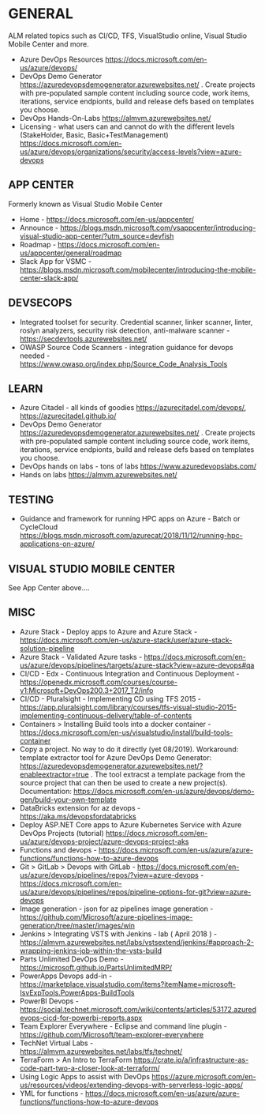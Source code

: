# GENERAL

ALM related topics such as CI/CD, TFS, VisualStudio online, Visual Studio Mobile Center and more.

* Azure DevOps Resources <https://docs.microsoft.com/en-us/azure/devops/>
* DevOps Demo Generator <https://azuredevopsdemogenerator.azurewebsites.net/> .  Create projects with pre-populated sample content including source code, work items, iterations, service endpionts, build and release defs based on templates you choose.
* DevOps Hands-On-Labs <https://almvm.azurewebsites.net/>
* Licensing - what users can and cannot do with the different levels  (StakeHolder, Basic, Basic+TestManagement)
https://docs.microsoft.com/en-us/azure/devops/organizations/security/access-levels?view=azure-devops

## APP CENTER

Formerly known as Visual Studio Mobile Center

* Home - https://docs.microsoft.com/en-us/appcenter/
* Announce - https://blogs.msdn.microsoft.com/vsappcenter/introducing-visual-studio-app-center/?utm_source=devfish
* Roadmap - https://docs.microsoft.com/en-us/appcenter/general/roadmap
* Slack App for VSMC - https://blogs.msdn.microsoft.com/mobilecenter/introducing-the-mobile-center-slack-app/

## DEVSECOPS

* Integrated toolset for security.  Credential scanner, linker scanner, linter, roslyn analyzers, security risk detection, anti-malware scanner -  https://secdevtools.azurewebsites.net/
* OWASP Source Code Scanners - integration guidance for devops needed - https://www.owasp.org/index.php/Source_Code_Analysis_Tools

## LEARN

* Azure Citadel - all kinds of goodies <https://azurecitadel.com/devops/>, <https://azurecitadel.github.io/>
* DevOps Demo Generator <https://azuredevopsdemogenerator.azurewebsites.net/> .  Create projects with pre-populated sample content including source code, work items, iterations, service endpionts, build and release defs based on templates you choose.
* DevOps hands on labs - tons of labs <https://www.azuredevopslabs.com/>
* Hands on labs <https://almvm.azurewebsites.net/>

## TESTING

* Guidance and framework for running HPC apps on Azure - Batch or CycleCloud <https://blogs.msdn.microsoft.com/azurecat/2018/11/12/running-hpc-applications-on-azure/>

## VISUAL STUDIO MOBILE CENTER

See App Center above....

## MISC

* Azure Stack - Deploy apps to Azure and Azure Stack -https://docs.microsoft.com/en-us/azure-stack/user/azure-stack-solution-pipeline 
* Azure Stack - Validated Azure tasks - https://docs.microsoft.com/en-us/azure/devops/pipelines/targets/azure-stack?view=azure-devops#qa 
* CI/CD - Edx - Continuous Integration and Continuous Deployment - https://openedx.microsoft.com/courses/course-v1:Microsoft+DevOps200.3+2017_T2/info
* CI/CD - Pluralsight - Implementing CD using TFS 2015 - https://app.pluralsight.com/library/courses/tfs-visual-studio-2015-implementing-continuous-delivery/table-of-contents
* Containers > Installing Build tools into a docker container - https://docs.microsoft.com/en-us/visualstudio/install/build-tools-container
* Copy a project.  No way to do it directly (yet 08/2019).  Workaround: template extractor tool for Azure DevOps Demo Generator: https://azuredevopsdemogenerator.azurewebsites.net/?enableextractor=true . The tool extracst a template package from the source project that can then be used to create a new project(s).  Documentation: https://docs.microsoft.com/en-us/azure/devops/demo-gen/build-your-own-template
* DataBricks extension for az devops - https://aka.ms/devopsfordatabricks
* Deploy ASP.NET Core apps to Azure Kubernetes Service with Azure DevOps Projects (tutorial) <https://docs.microsoft.com/en-us/azure/devops-project/azure-devops-project-aks>
* Functions and devops - https://docs.microsoft.com/en-us/azure/azure-functions/functions-how-to-azure-devops
* Git > GitLab > Devops with GitLab - https://docs.microsoft.com/en-us/azure/devops/pipelines/repos/?view=azure-devops - 
https://docs.microsoft.com/en-us/azure/devops/pipelines/repos/pipeline-options-for-git?view=azure-devops
* Image generation - json for az pipelines image generation - https://github.com/Microsoft/azure-pipelines-image-generation/tree/master/images/win
* Jenkins > Integrating VSTS with Jenkins - lab ( April 2018 ) - <https://almvm.azurewebsites.net/labs/vstsextend/jenkins/#approach-2-wrapping-jenkins-job-within-the-vsts-build>
* Parts Unlimited DevOps Demo - https://microsoft.github.io/PartsUnlimitedMRP/
* PowerApps Devops add-in - https://marketplace.visualstudio.com/items?itemName=microsoft-IsvExpTools.PowerApps-BuildTools
* PowerBI Devops - https://social.technet.microsoft.com/wiki/contents/articles/53172.azuredevops-cicd-for-powerbi-reports.aspx
* Team Explorer Everywhere - Eclipse and command line plugin - https://github.com/Microsoft/team-explorer-everywhere
* TechNet Virtual Labs - https://almvm.azurewebsites.net/labs/tfs/technet/
* TerraForm > An Intro to TerraForm <https://crate.io/a/infrastructure-as-code-part-two-a-closer-look-at-terraform/>
* Using Logic Apps to assist with DevOps <https://azure.microsoft.com/en-us/resources/videos/extending-devops-with-serverless-logic-apps/>
* YML for functions - https://docs.microsoft.com/en-us/azure/azure-functions/functions-how-to-azure-devops

